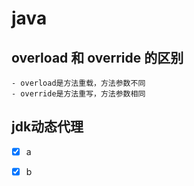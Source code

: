 # java

##  overload 和 override 的区别
    - overload是方法重载，方法参数不同
    - override是方法重写，方法参数相同
##  jdk动态代理

- [x] a
- [x] b

